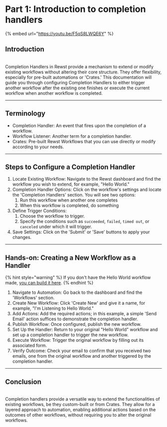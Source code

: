 # Part 1: Introduction to completion handlers

{% embed url="https://youtu.be/F5qS8LWQE6Y" %}

## Introduction

\
Completion Handlers in Rewst provide a mechanism to extend or modify existing workflows without altering their core structure. They offer flexibility, especially for pre-built automations or 'Crates.' This documentation will guide you through configuring Completion Handlers to either trigger another workflow after the existing one finishes or execute the current workflow when another workflow is completed.

***

## Terminology

* Completion Handler: An event that fires upon the completion of a workflow.
* Workflow Listener: Another term for a completion handler.
* Crates: Pre-built Rewst Workflows that you can use directly or modify according to your needs.

***

## Steps to Configure a Completion Handler

1. Locate Existing Workflow: Navigate to the Rewst dashboard and find the workflow you wish to extend, for example, "Hello World."
2. Completion Handler Options: Click on the workflow's settings and locate the 'Completion Handlers' section. You will see two options:
   1. Run this workflow when another one completes
   2. When this workflow is completed, do something
3. Define Trigger Conditions:
   1. Choose the workflow to trigger.
   2. Specify the conditions such as `succeeded`, `failed`, `timed out`, or `canceled` under which it will trigger.
4. Save Settings: Click on the 'Submit' or 'Save' buttons to apply your changes.

***

## Hands-on: Creating a New Workflow as a Handler

{% hint style="warning" %}
If you don't have the Hello World workflow made, [you can build it here](../../getting-started/rewst-overview/hello-world-workflow.md).
{% endhint %}

1. Navigate to Automation: Go back to the dashboard and find the 'Workflows' section.
2. Create New Workflow: Click 'Create New' and give it a name, for example, "I'm Listening to Hello World."
3. Add Actions: Add the required actions; in this example, a simple 'Send Email' action suffices to demonstrate the completion handler.
4. Publish Workflow: Once configured, publish the new workflow.
5. Set Up the Handler: Return to your original "Hello World" workflow and set up a completion handler to trigger the new workflow.
6. Execute Workflow: Trigger the original workflow by filling out its associated form.
7. Verify Outcome: Check your email to confirm that you received two emails, one from the original workflow and another triggered by the completion handler.

***

## Conclusion

\
Completion handlers provide a versatile way to extend the functionalities of existing workflows, be they custom-built or from Crates. They allow for a layered approach to automation, enabling additional actions based on the outcomes of other workflows, without requiring you to alter the original workflows.
